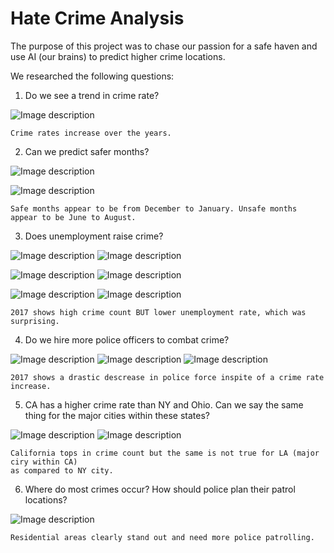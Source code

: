 # Hate Crime Analysis

The purpose of this project was to chase our passion for a safe haven and use AI (our brains) 
to predict higher crime locations.

We researched the following questions:
  1. Do we see a trend in crime rate?
  
![Image description](https://github.com/parin225/Python-HateCrime-Analysis/blob/master/Data%20Analysis%20Notebooks/Images/HateCrime_By_Year.png)    
    
    Crime rates increase over the years. 
    
    
  2. Can we predict safer months?
  
 ![Image description](https://github.com/parin225/Python-HateCrime-Analysis/blob/master/Data%20Analysis%20Notebooks/Images/HateCrimes_by_State.png)
 
 ![Image description](https://github.com/parin225/Python-HateCrime-Analysis/blob/master/Data%20Analysis%20Notebooks/Images/CrimeTrend_2014_2017_5states.png)
 
    Safe months appear to be from December to January. Unsafe months appear to be June to August.
    
  3. Does unemployment raise crime?
  
  
  ![Image description](https://github.com/parin225/Python-HateCrime-Analysis/blob/master/Data%20Analysis%20Notebooks/Images/CA_HateCrimeRate.png) 
  ![Image description](https://github.com/parin225/Python-HateCrime-Analysis/blob/master/Data%20Analysis%20Notebooks/Images/CA_UnemploymentRate.png)
  
  ![Image description](https://github.com/parin225/Python-HateCrime-Analysis/blob/master/Data%20Analysis%20Notebooks/Images/NY_CrimeRate.png)
  ![Image description](https://github.com/parin225/Python-HateCrime-Analysis/blob/master/Data%20Analysis%20Notebooks/Images/NY_UnemploymentRate.png)
  
  ![Image description](https://github.com/parin225/Python-HateCrime-Analysis/blob/master/Data%20Analysis%20Notebooks/Images/OH_CrimeRate.png)
  ![Image description](https://github.com/parin225/Python-HateCrime-Analysis/blob/master/Data%20Analysis%20Notebooks/Images/OH_UnemploymentRate.png)
  
    2017 shows high crime count BUT lower unemployment rate, which was surprising. 
  
  4. Do we hire more police officers to combat crime?
 
 ![Image description](https://github.com/parin225/Python-HateCrime-Analysis/blob/master/Data%20Analysis%20Notebooks/Images/Cali_PopSize_dual_axis.png)
 ![Image description](https://github.com/parin225/Python-HateCrime-Analysis/blob/master/Data%20Analysis%20Notebooks/Images/NY_Year_dual_axis.png)
 ![Image description](https://github.com/parin225/Python-HateCrime-Analysis/blob/master/Data%20Analysis%20Notebooks/Images/OH_Year_dual_axis.png)
 
    2017 shows a drastic descrease in police force inspite of a crime rate increase. 
 
  5. CA has a higher crime rate than NY and Ohio. Can we say the same thing for the major cities within 
  these states?
 
 ![Image description](https://github.com/parin225/Python-HateCrime-Analysis/blob/master/Data%20Analysis%20Notebooks/Images/HateCrimes_by_State.png)
 ![Image description](https://github.com/parin225/Python-HateCrime-Analysis/blob/master/Data%20Analysis%20Notebooks/Images/Offenses_Major_Cities.png)
 
    California tops in crime count but the same is not true for LA (major ciry within CA) 
    as compared to NY city. 
 
 
  6. Where do most crimes occur? How should police plan their patrol locations?
  
 ![Image description](https://github.com/parin225/Python-HateCrime-Analysis/blob/master/Data%20Analysis%20Notebooks/Images/Crime_Locations.png)
 
    Residential areas clearly stand out and need more police patrolling. 

